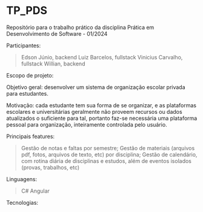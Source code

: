 # TP_PDS
Repositório para o trabalho prático da disciplina Prática em Desenvolvimento de Software - 01/2024

Participantes:
> Edson Júnio, backend
> Luiz Barcelos, fullstack
> Vinicius Carvalho, fullstack
> Willian, backend

Escopo de projeto:

Objetivo geral: desenvolver um sistema  de organização escolar privada para estudantes.

Motivação: cada estudante tem sua forma de se organizar, e as plataformas escolares e universitárias geralmente não proveem recursos ou dados atualizados o suficiente para tal, portanto faz-se necessária uma plataforma pessoal para organização, inteiramente controlada pelo usuário.

Principais features:
> Gestão de notas e faltas por semestre;
> Gestão de materiais (arquivos pdf, fotos, arquivos de texto, etc) por disciplina;
> Gestão de calendário, com rotina diária de disciplinas e estudos, além de eventos isolados (provas, trabalhos, etc)


Linguagens:
> C#
> Angular

Tecnologias:
>
